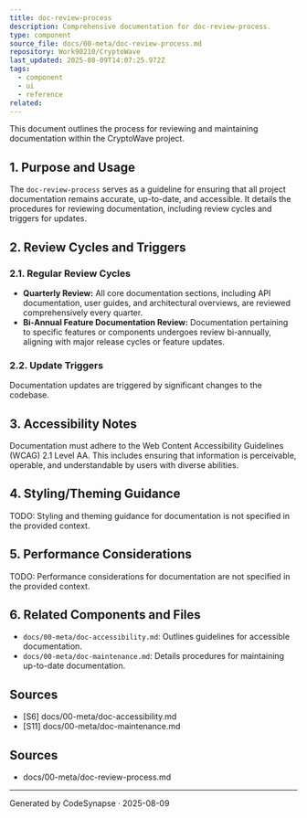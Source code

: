 ```yaml
---
title: doc-review-process
description: Comprehensive documentation for doc-review-process.
type: component
source_file: docs/00-meta/doc-review-process.md
repository: Work90210/CryptoWave
last_updated: 2025-08-09T14:07:25.972Z
tags:
  - component
  - ui
  - reference
related:
---
```

This document outlines the process for reviewing and maintaining documentation within the CryptoWave project.

## 1. Purpose and Usage

The `doc-review-process` serves as a guideline for ensuring that all project documentation remains accurate, up-to-date, and accessible. It details the procedures for reviewing documentation, including review cycles and triggers for updates.

## 2. Review Cycles and Triggers

### 2.1. Regular Review Cycles

*   **Quarterly Review:** All core documentation sections, including API documentation, user guides, and architectural overviews, are reviewed comprehensively every quarter.
*   **Bi-Annual Feature Documentation Review:** Documentation pertaining to specific features or components undergoes review bi-annually, aligning with major release cycles or feature updates.

### 2.2. Update Triggers

Documentation updates are triggered by significant changes to the codebase.

## 3. Accessibility Notes

Documentation must adhere to the Web Content Accessibility Guidelines (WCAG) 2.1 Level AA. This includes ensuring that information is perceivable, operable, and understandable by users with diverse abilities.

## 4. Styling/Theming Guidance

TODO: Styling and theming guidance for documentation is not specified in the provided context.

## 5. Performance Considerations

TODO: Performance considerations for documentation are not specified in the provided context.

## 6. Related Components and Files

*   `docs/00-meta/doc-accessibility.md`: Outlines guidelines for accessible documentation.
*   `docs/00-meta/doc-maintenance.md`: Details procedures for maintaining up-to-date documentation.

## Sources

*   [S6] docs/00-meta/doc-accessibility.md
*   [S11] docs/00-meta/doc-maintenance.md

## Sources
- docs/00-meta/doc-review-process.md

---
Generated by CodeSynapse · 2025-08-09